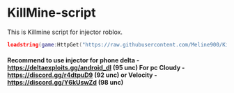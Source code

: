 # KillMine-script
This is Killmine script for injector roblox.
``` Lua
loadstring(game:HttpGet("https://raw.githubusercontent.com/Meline900/KillMine-script/refs/heads/main/Script.lua"))()
```
#### Recommend to use injector for phone delta - https://deltaexploits.gg/android_dl (95 unc) For pc Cloudy - https://discord.gg/r4dtpuD9 (92 unc) or Velocity - https://discord.gg/Y6kUswZd (98 unc)
